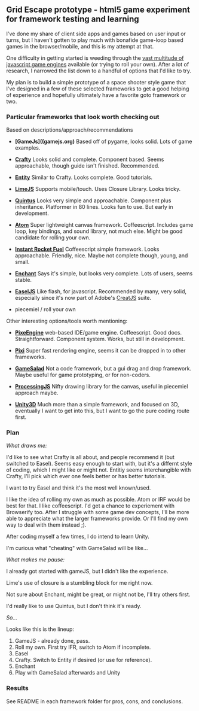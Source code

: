 ## Grid Escape prototype - html5 game experiment for framework testing and learning

I've done my share of client side apps and games based on user input or turns, but I haven't gotten to play much with bonafide game-loop based games in the browser/mobile, and this is my attempt at that.

One difficulty in getting started is weeding through the [vast multitude of javascript game engines](https://github.com/bebraw/jswiki/wiki/Game-Engines) available (or trying to roll your own).  After a lot of research, I narrowed the list down to a handful of options that I'd like to try.

My plan is to build a simple prototype of a space shooter style game that I've designed in a few of these selected frameworks to get a good helping of experience and hopefully ultimately have a favorite goto framework or two.

### Particular frameworks that look worth checking out
Based on descriptions/approach/recommendations

- __[GameJs]((gamejs.org)__
Based off of pygame, looks solid.  Lots of game examples.

- __[Crafty](http://craftyjs.com/)__
Looks solid and complete.  Component based.  Seems approachable, though guide isn't finished.  Recommended.

- __[Entity](http://entityjs.com/)__
 Similar to Crafty.  Looks complete.  Good tutorials.

- __[LimeJS](http://www.limejs.com/)__
Supports mobile/touch.  Uses Closure Library.  Looks tricky.

- __[Quintus](http://html5quintus.com/)__
Looks very simple and approachable.  Component plus inheritance.  Platformer in 80 lines.  Looks fun to use.  But early in development.

- __[Atom](https://github.com/nornagon/atom)__
Super lightweight canvas framework.  Coffeescript.  Includes game loop, key bindings, and sound library, not much else.  Might be good candidate for rolling your own.

- __[Instant Rocket Fuel](http://kolja.github.com/Instant-Rocket-Fuel/)__
Coffeescript simple framework.  Looks approachable.  Friendly, nice.  Maybe not complete though, young, and small.

- __[Enchant](http://enchantjs.com/)__
Says it's simple, but looks very complete.  Lots of users, seems stable.

- __[EaselJS](http://www.createjs.com/#!/EaselJS)__
Like flash, for javascript.  Recommended by many, very solid, especially since it's now part of Adobe's [CreatJS](http://www.createjs.com/) suite.

- piecemiel / roll your own


Other interesting options/tools worth mentioning:

 - __[PixeEngine](http://pixieengine.com/)__
web-based IDE/game engine.  Coffeescript.  Good docs.  Straightforward.  Component system.  Works, but still in development.

 - __[Pixi](https://github.com/GoodBoyDigital/pixi.js)__
Super fast rendering engine, seems it can be dropped in to other frameworks.

 - __[GameSalad](http://gamesalad.com/creator)__
Not a code framework, but a gui drag and drop framework.  Maybe useful for game prototyping, or for non-coders.


 - __[ProcessingJS](http://processingjs.org/)__
Nifty drawing library for the canvas, useful in piecemiel approach maybe.

 - __[Unity3D](http://unity3d.com/)__
Much more than a simple framework, and focused on 3D, eventually I want to get into this, but I want to go the pure coding route first.

### Plan

_What draws me:_

I'd like to see what Crafty is all about, and people recommend it (but switched to Easel).  Seems easy enough to start with, but it's a differnt style of coding, which I might like or might not.  Entitiy seems interchangible with Crafty, I'll pick which ever one feels better or has better tutorials.

I want to try Easel and think it's the most well known/used.

I like the idea of rolling my own as much as possible.  Atom or IRF would be best for that.  I like coffeescript.  I'd get a chance to experiement with Browserify too.  After I struggle with some game dev concepts, I'll be more able to appreciate what the larger frameworks provide.  Or I'll find my own way to deal with them instead ;).

After coding myself a few times, I do intend to learn Unity.

I'm curious what "cheating" with GameSalad will be like...

_What makes me pause:_

I already got started with gameJS, but I didn't like the experience.

Lime's use of closure is a stumbling block for me right now.

Not sure about Enchant, might be great, or might not be, I'll try others first.

I'd really like to use Quintus, but I don't think it's ready.

_So..._

Looks like this is the lineup:

 1. GameJS - already done, pass.
 2. Roll my own.  First try  IFR, switch to Atom if incomplete.
 3. Easel
 4. Crafty.  Switch to Entity if desired (or use for reference).
 5. Enchant
 6. Play with GameSalad afterwards and Unity

### Results

See README in each framework folder for pros, cons, and conclusions.